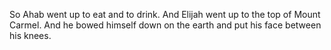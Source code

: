 So Ahab went up to eat and to drink. And Elijah went up to the top of Mount Carmel. And he bowed himself down on the earth and put his face between his knees.

